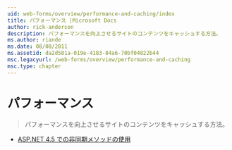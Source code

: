 ```yaml
---
uid: web-forms/overview/performance-and-caching/index
title: パフォーマンス |Microsoft Docs
author: rick-anderson
description: パフォーマンスを向上させるサイトのコンテンツをキャッシュする方法。
ms.author: riande
ms.date: 08/08/2011
ms.assetid: da2d581a-019e-4183-84a6-70bf04822b44
msc.legacyurl: /web-forms/overview/performance-and-caching
msc.type: chapter
---
```

<a name="performance"></a>パフォーマンス
====================
> パフォーマンスを向上させるサイトのコンテンツをキャッシュする方法。


- [ASP.NET 4.5 での非同期メソッドの使用](using-asynchronous-methods-in-aspnet-45.md)
